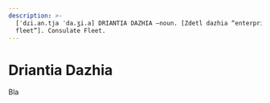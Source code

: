 ```yaml
---
description: >-
  [ˈdɾi.an.tja ˈda.ʒi.a] DRIANTIA DAZHIA –noun. [Zdetl dazhia “enterprise,
  fleet”]. Consulate Fleet.
---
```


# Driantia Dazhia

Bla
